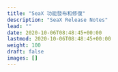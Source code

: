 ```yaml
---
title: "SeaX 功能發布和修復"
description: "SeaX Release Notes"
lead: ""
date: 2020-10-06T08:48:45+00:00
lastmod: 2020-10-06T08:48:45+00:00
weight: 100
draft: false
images: []
---
```

